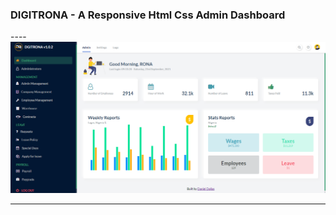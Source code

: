 <h3>DIGITRONA - A Responsive Html Css Admin Dashboard</h3>
----

<img src="assets/snapshot.png" />

----